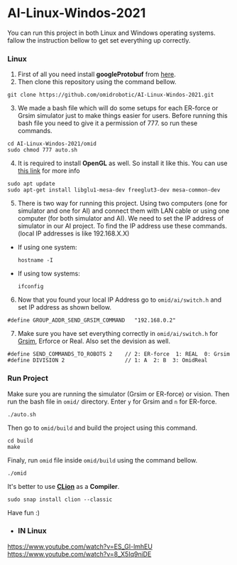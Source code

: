 # AI-Linux-Windos-2021
You can run this project in both Linux and Windows operating systems. fallow the instruction bellow to get set everything up correctly.

### Linux

1. First of all you need install **googleProtobuf** from [here](https://github.com/protocolbuffers/protobuf).
2. Then clone this repository using the command bellow.
```
git clone https://github.com/omidrobotic/AI-Linux-Windos-2021.git
```
3. We made a bash file which will do some setups for each ER-force or Grsim simulator just to make things easier for users. Before running this bash file you need to give it a permission of 777. so run these commands.
```
cd AI-Linux-Windos-2021/omid
sudo chmod 777 auto.sh
```
4. It is required to install **OpenGL** as well. So install it like this. You can use [this link](https://user.xmission.com/~nate/glut.html) for more info
```
sudo apt update
sudo apt-get install libglu1-mesa-dev freeglut3-dev mesa-common-dev
```
5. There is two way for running this project. Using two computers (one for simulator and one for AI) and connect them with LAN cable or using one computer (for both simulator and AI). We need to set the IP address of simulator in our AI project. To find the IP address use these commands. (local IP addresses is like 192.168.X.X)
  * If using one system:
    ```
    hostname -I 
    ```
  * If using tow systems:
    ```
    ifconfig
    ```
6. Now that you found your local IP Address go to `omid/ai/switch.h` and set IP address as shown bellow.
```
#define GROUP_ADDR_SEND_GRSIM_COMMAND	"192.168.0.2"
```
7. Make sure you have set everything correctly in `omid/ai/switch.h` for [Grsim](https://github.com/RoboCup-SSL/grSim), Erforce or Real. Also set the devision as well.
```
#define SEND_COMMANDS_TO_ROBOTS 2	 // 2: ER-force  1: REAL  0: Grsim
#define DIVISION 2	                 // 1: A  2: B  3: OmidReal
```
### Run Project
Make sure you are running the simulator (Grsim or ER-force) or vision. Then run the bash file in `omid/` directory. Enter `y` for Grsim and `n` for ER-force.
```
./auto.sh
```
Then go to `omid/build` and build the project using this command.
```
cd build
make
```
Finaly, run `omid` file inside `omid/build` using the command bellow. 
```
./omid
```
It's better to use **[CLion](https://linuxhint.com/install_jetbrains_clion_ubuntu/#:~:text=To%20download%20CLion%2C%20visit%20the,Then%2C%20click%20on%20DOWNLOAD.)** as a **Compiler**.
```
sudo snap install clion --classic
```
Have fun :)

  
  
  * ### IN Linux
  https://www.youtube.com/watch?v=ES_GI-lmhEU
  https://www.youtube.com/watch?v=8_X5Iq9niDE
